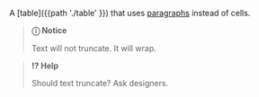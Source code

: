 A [table]({{path './table' }}) that uses [paragraphs](https://developer.mozilla.org/en-US/docs/Web/HTML/Element/p) instead of cells.

> **ⓘ Notice**
>
> Text will not truncate. It will wrap.

> **⁉ Help**
>
> Should text truncate? Ask designers.

<script>
/* To open external links in new window */
Array.from(document.links)
  .filter(link => link.hostname != window.location.hostname)
  .forEach(link => link.target = '_blank');
</script>
